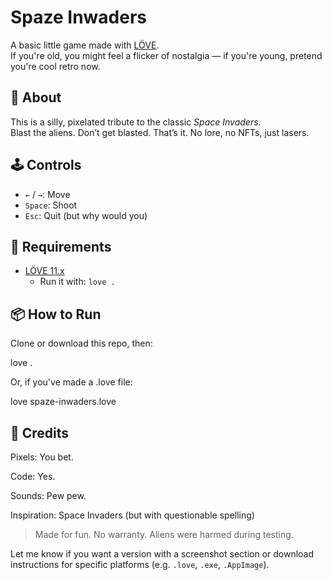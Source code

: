 # Spaze Inwaders

A basic little game made with [LÖVE](https://love2d.org/).  
If you're old, you might feel a flicker of nostalgia — if you're young, pretend you're cool retro now.

## 🚀 About

This is a silly, pixelated tribute to the classic *Space Invaders*.  
Blast the aliens. Don’t get blasted. That’s it. No lore, no NFTs, just lasers.

## 🕹️ Controls

- `←` / `→`: Move
- `Space`: Shoot
- `Esc`: Quit (but why would you)

## 🧠 Requirements

- [LÖVE 11.x](https://love2d.org/)
  - Run it with: `love .`

## 📦 How to Run

Clone or download this repo, then:

love .

Or, if you've made a .love file:

love spaze-inwaders.love

## 🎨 Credits

Pixels: You bet.

Code: Yes.

Sounds: Pew pew.

Inspiration: Space Invaders (but with questionable spelling)

> Made for fun. No warranty. Aliens were harmed during testing.


Let me know if you want a version with a screenshot section or download instructions for specific platforms (e.g. `.love`, `.exe`, `.AppImage`).
